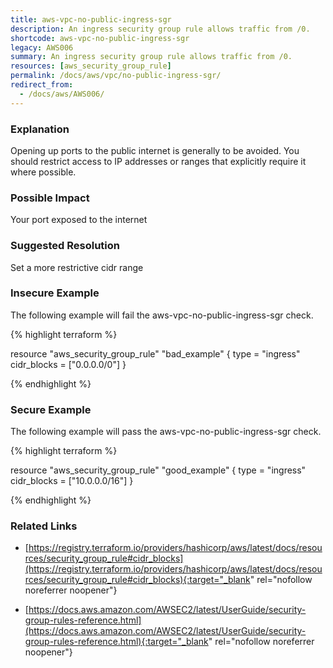 ```yaml
---
title: aws-vpc-no-public-ingress-sgr
description: An ingress security group rule allows traffic from /0.
shortcode: aws-vpc-no-public-ingress-sgr
legacy: AWS006
summary: An ingress security group rule allows traffic from /0. 
resources: [aws_security_group_rule] 
permalink: /docs/aws/vpc/no-public-ingress-sgr/
redirect_from: 
  - /docs/aws/AWS006/
---
```


### Explanation


Opening up ports to the public internet is generally to be avoided. You should restrict access to IP addresses or ranges that explicitly require it where possible.


### Possible Impact
Your port exposed to the internet

### Suggested Resolution
Set a more restrictive cidr range


### Insecure Example

The following example will fail the aws-vpc-no-public-ingress-sgr check.

{% highlight terraform %}

resource "aws_security_group_rule" "bad_example" {
	type = "ingress"
	cidr_blocks = ["0.0.0.0/0"]
}

{% endhighlight %}



### Secure Example

The following example will pass the aws-vpc-no-public-ingress-sgr check.

{% highlight terraform %}

resource "aws_security_group_rule" "good_example" {
	type = "ingress"
	cidr_blocks = ["10.0.0.0/16"]
}

{% endhighlight %}



### Related Links


- [https://registry.terraform.io/providers/hashicorp/aws/latest/docs/resources/security_group_rule#cidr_blocks](https://registry.terraform.io/providers/hashicorp/aws/latest/docs/resources/security_group_rule#cidr_blocks){:target="_blank" rel="nofollow noreferrer noopener"}

- [https://docs.aws.amazon.com/AWSEC2/latest/UserGuide/security-group-rules-reference.html](https://docs.aws.amazon.com/AWSEC2/latest/UserGuide/security-group-rules-reference.html){:target="_blank" rel="nofollow noreferrer noopener"}


